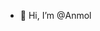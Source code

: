 - 👋 Hi, I’m @Anmol


<!---
Anmolx29/Anmolx29 is a ✨ special ✨ repository because its `README.md` (this file) appears on your GitHub profile.
You can click the Preview link to take a look at your changes.
--->
